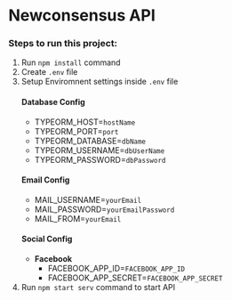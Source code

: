 # Newconsensus API

### Steps to run this project:

1. Run `npm install` command
2. Create `.env` file
3. Setup Enviromnent settings inside `.env` file
    #### Database Config
    - TYPEORM_HOST=`hostName`
    - TYPEORM_PORT=`port`
    - TYPEORM_DATABASE=`dbName`
    - TYPEORM_USERNAME=`dbUserName`
    - TYPEORM_PASSWORD=`dbPassword`
    #### Email Config
    - MAIL_USERNAME=`yourEmail`
    - MAIL_PASSWORD=`yourEmailPassword`
    - MAIL_FROM=`yourEmail`
    #### Social Config
    - **Facebook**
        - FACEBOOK_APP_ID=`FACEBOOK_APP_ID`
        - FACEBOOK_APP_SECRET=`FACEBOOK_APP_SECRET`
4. Run `npm start serv` command to start API

